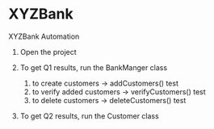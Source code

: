 # XYZBank
XYZBank Automation 

1. Open the project
2. To get Q1 results, run the BankManger class 
   1. to create customers -> addCustomers() test 
   2. to verify added customers -> verifyCustomers() test 
   3. to delete customers -> deleteCustomers() test
  
3. To get Q2 results, run the Customer class
